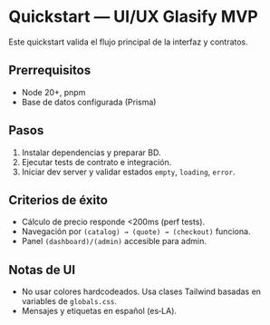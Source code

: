 # Quickstart — UI/UX Glasify MVP

Este quickstart valida el flujo principal de la interfaz y contratos.

## Prerrequisitos
- Node 20+, pnpm
- Base de datos configurada (Prisma)

## Pasos
1. Instalar dependencias y preparar BD.
2. Ejecutar tests de contrato e integración.
3. Iniciar dev server y validar estados `empty`, `loading`, `error`.

## Criterios de éxito
- Cálculo de precio responde <200ms (perf tests).
- Navegación por `(catalog) → (quote) → (checkout)` funciona.
- Panel `(dashboard)/(admin)` accesible para admin.

## Notas de UI
- No usar colores hardcodeados. Usa clases Tailwind basadas en variables de `globals.css`.
- Mensajes y etiquetas en español (es‑LA).